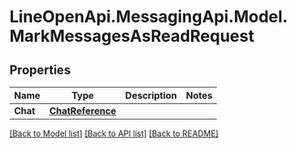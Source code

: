 # LineOpenApi.MessagingApi.Model.MarkMessagesAsReadRequest

## Properties

Name | Type | Description | Notes
------------ | ------------- | ------------- | -------------
**Chat** | [**ChatReference**](ChatReference.md) |  | 

[[Back to Model list]](../README.md#documentation-for-models) [[Back to API list]](../README.md#documentation-for-api-endpoints) [[Back to README]](../README.md)

